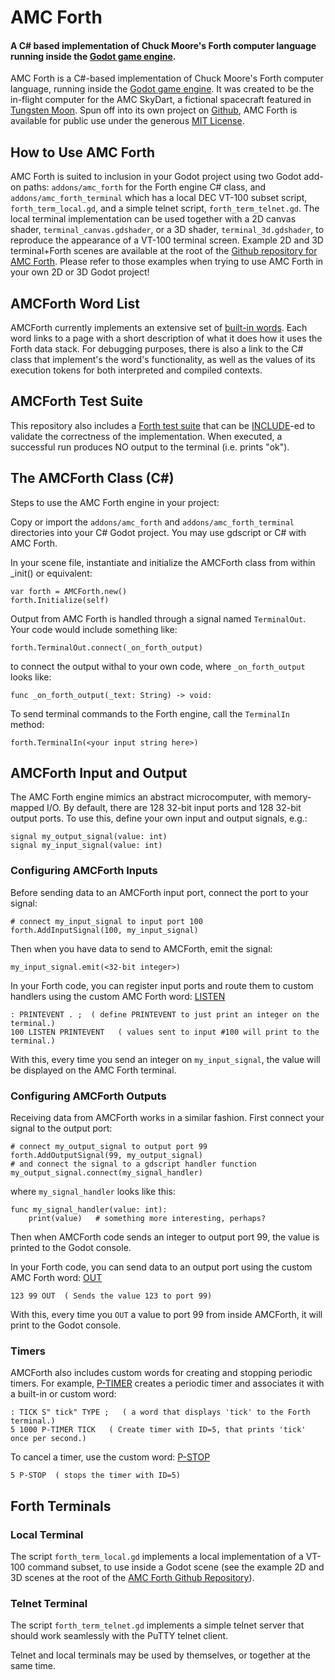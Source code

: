 # AMC Forth

#### A C# based implementation of Chuck Moore's Forth computer language running inside the [Godot game engine](https://godotengine.org/).

AMC Forth is a C#-based implementation of Chuck Moore's Forth computer language, running inside the [Godot game engine](https://godotengine.org/). It was created to be the in-flight computer for the AMC SkyDart, a fictional spacecraft featured in [Tungsten Moon](https://store.steampowered.com/app/3104900/Tungsten_Moon/). Spun off into its own project on [Github](https://github.com/Eccentric-Anomalies/AMC-Forth), AMC Forth is available for public use under the generous [MIT License](https://github.com/Eccentric-Anomalies/AMC-Forth/blob/main/LICENSE).

## How to Use AMC Forth

AMC Forth is suited to inclusion in your Godot project using two Godot add-on paths: `addons/amc_forth`  for the Forth engine C# class, and `addons/amc_forth_terminal` which has a local DEC VT-100 subset script, `forth_term_local.gd`, and a simple telnet script, `forth_term_telnet.gd`. The local terminal implementation can be used together with a 2D canvas shader, `terminal_canvas.gdshader`, or a 3D shader, `terminal_3d.gdshader`, to reproduce the appearance of a VT-100 terminal screen. Example 2D and 3D terminal+Forth scenes are available at the root of the [Github repository for AMC Forth](https://github.com/Eccentric-Anomalies/AMC-Forth). Please refer to those examples when trying to use AMC Forth in your own 2D or 3D Godot project!

## AMCForth Word List

AMCForth currently implements an extensive set of [built-in words](./docs/builtins.md). Each word links to a page with a short description of what it does how it uses the Forth data stack. For debugging purposes, there is also a link to the C# class that implement's the word's functionality, as well as the values of its execution tokens for both interpreted and compiled contexts.

## AMCForth Test Suite

This repository also includes a [Forth test suite](./tests.fth) that can be [INCLUDE](./docs/Include.md)-ed to validate the correctness of the implementation. When executed, a successful run produces NO output to the terminal (i.e. prints "ok").

## The AMCForth Class (C#)

Steps to use the AMC Forth engine in your project:

Copy or import the `addons/amc_forth` and `addons/amc_forth_terminal` directories into your C# Godot project. You may use gdscript or C# with AMC Forth.

In your scene file, instantiate and initialize the AMCForth class from within _init() or equivalent:

```gdscript
var forth = AMCForth.new()
forth.Initialize(self)
```

Output from AMC Forth is handled through a signal named `TerminalOut`. Your code would include something like:

```gdscript
forth.TerminalOut.connect(_on_forth_output)
```

to connect the output withal to your own code, where `_on_forth_output` looks like:

```gdscript
func _on_forth_output(_text: String) -> void:
```

To send terminal commands to the Forth engine, call the `TerminalIn` method:
```gdsript
forth.TerminalIn(<your input string here>)
```

## AMCForth Input and Output

The AMC Forth engine mimics an abstract microcomputer, with memory-mapped I/O. By default, there are 128 32-bit input ports and 128 32-bit output ports. To use this, define your own input and output signals, e.g.:

```gdscript
signal my_output_signal(value: int)
signal my_input_signal(value: int)
```

### Configuring AMCForth Inputs

Before sending data to an AMCForth input port, connect the port to your signal:

```gdscript
# connect my_input_signal to input port 100
forth.AddInputSignal(100, my_input_signal)
```

Then when you have data to send to AMCForth, emit the signal:

```gdscript
my_input_signal.emit(<32-bit integer>)
```

In your Forth code, you can register input ports and route them to custom handlers using the custom AMC Forth word: [LISTEN](docs/Listen.md)

```forth
: PRINTEVENT . ;  ( define PRINTEVENT to just print an integer on the terminal.)
100 LISTEN PRINTEVENT   ( values sent to input #100 will print to the terminal.)
```

With this, every time you send an integer on `my_input_signal`, the value will be displayed on the AMC Forth terminal.

### Configuring AMCForth Outputs

Receiving data from AMCForth works in a similar fashion. First connect your signal to the output port:

```gdscript
# connect my_output_signal to output port 99
forth.AddOutputSignal(99, my_output_signal)
# and connect the signal to a gdscript handler function
my_output_signal.connect(my_signal_handler)
```

where `my_signal_handler` looks like this:

```gdscript
func my_signal_handler(value: int):
	print(value)   # something more interesting, perhaps?
```

Then when AMCForth code sends an integer to output port 99, the value is printed to the Godot console.

In your Forth code, you can send data to an output port using the custom AMC Forth word: [OUT](docs/Out.md) 

```forth
123 99 OUT  ( Sends the value 123 to port 99)
```

With this, every time you `OUT` a value to port 99 from inside AMCForth, it will print to the Godot console.

### Timers

AMCForth also includes custom words for creating and stopping periodic timers. For example, [P-TIMER](docs/PTimer.md) creates a periodic timer and associates it with a built-in or custom word:

```forth
: TICK S" tick" TYPE ;   ( a word that displays 'tick' to the Forth terminal.)
5 1000 P-TIMER TICK   ( Create timer with ID=5, that prints 'tick' once per second.)
```

To cancel a timer, use the custom word: [P-STOP](docs/PStop.md)

```forth
5 P-STOP  ( stops the timer with ID=5)
```

## Forth Terminals

### Local Terminal

The script `forth_term_local.gd` implements a local implementation of a VT-100 command subset, to use inside a Godot scene (see the example 2D and 3D scenes at the root of the [AMC Forth Github Repository](https://github.com/Eccentric-Anomalies/AMC-Forth)).

### Telnet Terminal

The script `forth_term_telnet.gd` implements a simple telnet server that should work seamlessly with the PuTTY telnet client.

Telnet and local terminals may be used by themselves, or together at the same time.
